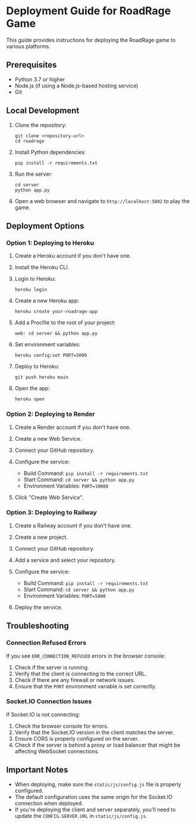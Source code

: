 # Deployment Guide for RoadRage Game

This guide provides instructions for deploying the RoadRage game to various platforms.

## Prerequisites

- Python 3.7 or higher
- Node.js (if using a Node.js-based hosting service)
- Git

## Local Development

1. Clone the repository:
   ```
   git clone <repository-url>
   cd roadrage
   ```

2. Install Python dependencies:
   ```
   pip install -r requirements.txt
   ```

3. Run the server:
   ```
   cd server
   python app.py
   ```

4. Open a web browser and navigate to `http://localhost:5002` to play the game.

## Deployment Options

### Option 1: Deploying to Heroku

1. Create a Heroku account if you don't have one.
2. Install the Heroku CLI.
3. Login to Heroku:
   ```
   heroku login
   ```

4. Create a new Heroku app:
   ```
   heroku create your-roadrage-app
   ```

5. Add a Procfile to the root of your project:
   ```
   web: cd server && python app.py
   ```

6. Set environment variables:
   ```
   heroku config:set PORT=5000
   ```

7. Deploy to Heroku:
   ```
   git push heroku main
   ```

8. Open the app:
   ```
   heroku open
   ```

### Option 2: Deploying to Render

1. Create a Render account if you don't have one.
2. Create a new Web Service.
3. Connect your GitHub repository.
4. Configure the service:
   - Build Command: `pip install -r requirements.txt`
   - Start Command: `cd server && python app.py`
   - Environment Variables: `PORT=10000`

5. Click "Create Web Service".

### Option 3: Deploying to Railway

1. Create a Railway account if you don't have one.
2. Create a new project.
3. Connect your GitHub repository.
4. Add a service and select your repository.
5. Configure the service:
   - Build Command: `pip install -r requirements.txt`
   - Start Command: `cd server && python app.py`
   - Environment Variables: `PORT=5000`

6. Deploy the service.

## Troubleshooting

### Connection Refused Errors

If you see `ERR_CONNECTION_REFUSED` errors in the browser console:

1. Check if the server is running.
2. Verify that the client is connecting to the correct URL.
3. Check if there are any firewall or network issues.
4. Ensure that the `PORT` environment variable is set correctly.

### Socket.IO Connection Issues

If Socket.IO is not connecting:

1. Check the browser console for errors.
2. Verify that the Socket.IO version in the client matches the server.
3. Ensure CORS is properly configured on the server.
4. Check if the server is behind a proxy or load balancer that might be affecting WebSocket connections.

## Important Notes

- When deploying, make sure the `static/js/config.js` file is properly configured.
- The default configuration uses the same origin for the Socket.IO connection when deployed.
- If you're deploying the client and server separately, you'll need to update the `CONFIG.SERVER.URL` in `static/js/config.js`. 